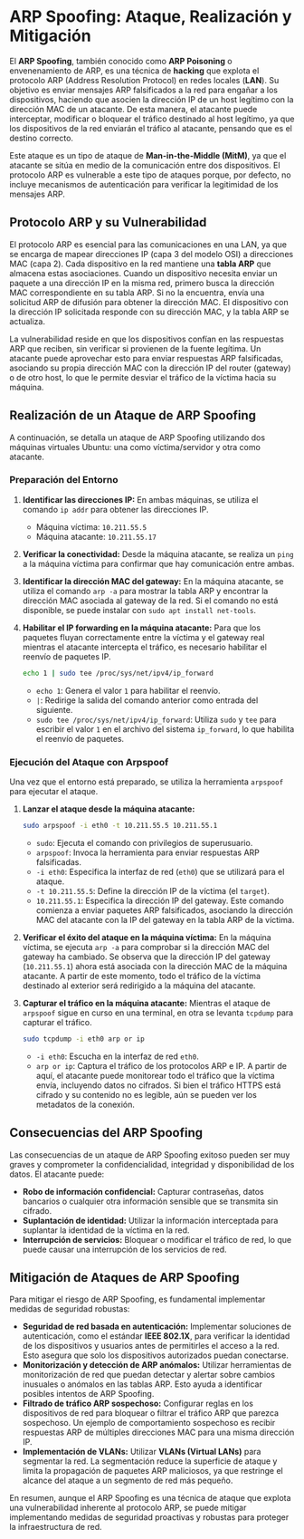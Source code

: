 # ARP Spoofing: Ataque, Realización y Mitigación

El **ARP Spoofing**, también conocido como **ARP Poisoning** o envenenamiento de ARP, es una técnica de **hacking** que explota el protocolo ARP (Address Resolution Protocol) en redes locales (**LAN**). Su objetivo es enviar mensajes ARP falsificados a la red para engañar a los dispositivos, haciendo que asocien la dirección IP de un host legítimo con la dirección MAC de un atacante. De esta manera, el atacante puede interceptar, modificar o bloquear el tráfico destinado al host legítimo, ya que los dispositivos de la red enviarán el tráfico al atacante, pensando que es el destino correcto.

Este ataque es un tipo de ataque de **Man-in-the-Middle (MitM)**, ya que el atacante se sitúa en medio de la comunicación entre dos dispositivos. El protocolo ARP es vulnerable a este tipo de ataques porque, por defecto, no incluye mecanismos de autenticación para verificar la legitimidad de los mensajes ARP.

## Protocolo ARP y su Vulnerabilidad

El protocolo ARP es esencial para las comunicaciones en una LAN, ya que se encarga de mapear direcciones IP (capa 3 del modelo OSI) a direcciones MAC (capa 2). Cada dispositivo en la red mantiene una **tabla ARP** que almacena estas asociaciones. Cuando un dispositivo necesita enviar un paquete a una dirección IP en la misma red, primero busca la dirección MAC correspondiente en su tabla ARP. Si no la encuentra, envía una solicitud ARP de difusión para obtener la dirección MAC. El dispositivo con la dirección IP solicitada responde con su dirección MAC, y la tabla ARP se actualiza.

La vulnerabilidad reside en que los dispositivos confían en las respuestas ARP que reciben, sin verificar si provienen de la fuente legítima. Un atacante puede aprovechar esto para enviar respuestas ARP falsificadas, asociando su propia dirección MAC con la dirección IP del router (gateway) o de otro host, lo que le permite desviar el tráfico de la víctima hacia su máquina.

## Realización de un Ataque de ARP Spoofing

A continuación, se detalla un ataque de ARP Spoofing utilizando dos máquinas virtuales Ubuntu: una como víctima/servidor y otra como atacante.

### Preparación del Entorno

1.  **Identificar las direcciones IP:**
    En ambas máquinas, se utiliza el comando `ip addr` para obtener las direcciones IP.

      * Máquina víctima: `10.211.55.5`
      * Máquina atacante: `10.211.55.17`

2.  **Verificar la conectividad:**
    Desde la máquina atacante, se realiza un `ping` a la máquina víctima para confirmar que hay comunicación entre ambas.

3.  **Identificar la dirección MAC del gateway:**
    En la máquina atacante, se utiliza el comando `arp -a` para mostrar la tabla ARP y encontrar la dirección MAC asociada al gateway de la red. Si el comando no está disponible, se puede instalar con `sudo apt install net-tools`.

4.  **Habilitar el IP forwarding en la máquina atacante:**
    Para que los paquetes fluyan correctamente entre la víctima y el gateway real mientras el atacante intercepta el tráfico, es necesario habilitar el reenvío de paquetes IP.

    ```bash
    echo 1 | sudo tee /proc/sys/net/ipv4/ip_forward
    ```

      * `echo 1`: Genera el valor `1` para habilitar el reenvío.
      * `|`: Redirige la salida del comando anterior como entrada del siguiente.
      * `sudo tee /proc/sys/net/ipv4/ip_forward`: Utiliza `sudo` y `tee` para escribir el valor `1` en el archivo del sistema `ip_forward`, lo que habilita el reenvío de paquetes.

### Ejecución del Ataque con Arpspoof

Una vez que el entorno está preparado, se utiliza la herramienta `arpspoof` para ejecutar el ataque.

1.  **Lanzar el ataque desde la máquina atacante:**

    ```bash
    sudo arpspoof -i eth0 -t 10.211.55.5 10.211.55.1
    ```

      * `sudo`: Ejecuta el comando con privilegios de superusuario.
      * `arpspoof`: Invoca la herramienta para enviar respuestas ARP falsificadas.
      * `-i eth0`: Especifica la interfaz de red (`eth0`) que se utilizará para el ataque.
      * `-t 10.211.55.5`: Define la dirección IP de la víctima (el `target`).
      * `10.211.55.1`: Especifica la dirección IP del gateway.
        Este comando comienza a enviar paquetes ARP falsificados, asociando la dirección MAC del atacante con la IP del gateway en la tabla ARP de la víctima.

2.  **Verificar el éxito del ataque en la máquina víctima:**
    En la máquina víctima, se ejecuta `arp -a` para comprobar si la dirección MAC del gateway ha cambiado. Se observa que la dirección IP del gateway (`10.211.55.1`) ahora está asociada con la dirección MAC de la máquina atacante. A partir de este momento, todo el tráfico de la víctima destinado al exterior será redirigido a la máquina del atacante.

3.  **Capturar el tráfico en la máquina atacante:**
    Mientras el ataque de `arpspoof` sigue en curso en una terminal, en otra se levanta `tcpdump` para capturar el tráfico.

    ```bash
    sudo tcpdump -i eth0 arp or ip
    ```

      * `-i eth0`: Escucha en la interfaz de red `eth0`.
      * `arp or ip`: Captura el tráfico de los protocolos ARP e IP.
        A partir de aquí, el atacante puede monitorear todo el tráfico que la víctima envía, incluyendo datos no cifrados. Si bien el tráfico HTTPS está cifrado y su contenido no es legible, aún se pueden ver los metadatos de la conexión.

## Consecuencias del ARP Spoofing

Las consecuencias de un ataque de ARP Spoofing exitoso pueden ser muy graves y comprometer la confidencialidad, integridad y disponibilidad de los datos. El atacante puede:

  * **Robo de información confidencial:** Capturar contraseñas, datos bancarios o cualquier otra información sensible que se transmita sin cifrado.
  * **Suplantación de identidad:** Utilizar la información interceptada para suplantar la identidad de la víctima en la red.
  * **Interrupción de servicios:** Bloquear o modificar el tráfico de red, lo que puede causar una interrupción de los servicios de red.

## Mitigación de Ataques de ARP Spoofing

Para mitigar el riesgo de ARP Spoofing, es fundamental implementar medidas de seguridad robustas:

  * **Seguridad de red basada en autenticación:** Implementar soluciones de autenticación, como el estándar **IEEE 802.1X**, para verificar la identidad de los dispositivos y usuarios antes de permitirles el acceso a la red. Esto asegura que solo los dispositivos autorizados puedan conectarse.
  * **Monitorización y detección de ARP anómalos:** Utilizar herramientas de monitorización de red que puedan detectar y alertar sobre cambios inusuales o anómalos en las tablas ARP. Esto ayuda a identificar posibles intentos de ARP Spoofing.
  * **Filtrado de tráfico ARP sospechoso:** Configurar reglas en los dispositivos de red para bloquear o filtrar el tráfico ARP que parezca sospechoso. Un ejemplo de comportamiento sospechoso es recibir respuestas ARP de múltiples direcciones MAC para una misma dirección IP.
  * **Implementación de VLANs:** Utilizar **VLANs (Virtual LANs)** para segmentar la red. La segmentación reduce la superficie de ataque y limita la propagación de paquetes ARP maliciosos, ya que restringe el alcance del ataque a un segmento de red más pequeño.

En resumen, aunque el ARP Spoofing es una técnica de ataque que explota una vulnerabilidad inherente al protocolo ARP, se puede mitigar implementando medidas de seguridad proactivas y robustas para proteger la infraestructura de red.